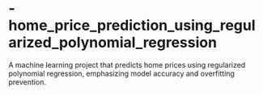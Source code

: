 # -home_price_prediction_using_regularized_polynomial_regression
A machine learning project that predicts home prices using regularized polynomial regression, emphasizing model accuracy and overfitting prevention.
